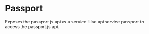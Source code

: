 # Passport
Exposes the passport.js api as a service. Use api.service.passport to access the passport.js api.
